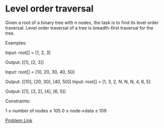 # Level order traversal

Given a root of a binary tree with n nodes, the task is to find its level order traversal. Level order traversal of a tree is breadth-first traversal for the tree.

Examples:

Input: root[] = [1, 2, 3]

Output: [[1], [2, 3]]

Input: root[] = [10, 20, 30, 40, 50]

Output: [[10], [20, 30], [40, 50]]
Input: root[] = [1, 3, 2, N, N, N, 4, 6, 5]

Output: [[1], [3, 2], [4], [6, 5]]

Constraints:

1 ≤ number of nodes ≤ 105
0 ≤ node->data ≤ 109

[Problem Link](https://www.geeksforgeeks.org/problems/level-order-traversal/1)
